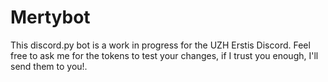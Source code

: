 # Mertybot

This discord.py bot is a work in progress for the UZH Erstis Discord. Feel free to ask me for the tokens to test your changes, if I trust you enough, I'll send them to you!.
